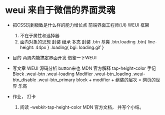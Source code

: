 # weui 来自于微信的界面灵魂
- 把CSS玩到极致是什么样的能力增长点
  前端界面工程师(UI) WEUI 框架
  1. 不在于属性和选择器
  2. 面向对象的思想  封装 继承 多态
  封装
  .btn 基类
  .btn.loading
  .btn{
      line-height: 44px
  }
  .loading{
      bgi: loading.gif
  }
- 目的 两周内能搞定界面开发
  借鉴一下WEUI

- 写文章
  WEUI 源码分析 button来也
  MDN 官方解释 tap-height-color 手记
   Block
     .weui-btn
     .weui-loading
   Modifier
     .weui-btn_loading
     .weui-btn_disable
     .weui-btn_primary
  block + modifier + 组装的层次 = 网页的世界 乐高

- 作业， 打卡
  1. 阅读 -webkit-tap-height-color MDN 官方文档， 并写个小结。
